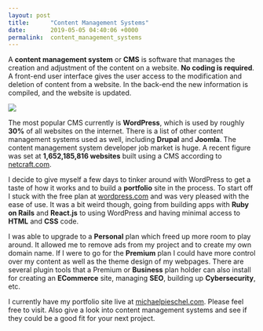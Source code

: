 ```yaml
---
layout: post
title:      "Content Management Systems"
date:       2019-05-05 04:40:06 +0000
permalink:  content_management_systems
---
```


A **content management system** or **CMS** is software that manages the creation and adjustment of the content on a website. **No coding is required**. A front-end user interface gives the user access to the modification and deletion of content from a website. In the back-end the new information is compiled, and the website is updated.

![](https://www.youngdesign.com/wp-content/uploads/CMS-logos.png)

The most popular CMS currently is **WordPress**, which is used by roughly **30%** of all websites on the internet. There is a list of other content management systems used as well, including **Drupal** and **Joomla**. The content management system developer job market is huge. A recent figure was set at **1,652,185,816 websites** built using a CMS according to [netcraft.com](https://news.netcraft.com/archives/2018/11/26/november-2018-web-server-survey.html "netcraft.com").

I decide to give myself a few days to tinker around with WordPress to get a taste of how it works and to build a **portfolio** site in the process. To start off I stuck with the free plan at [wordpress.com](https://wordpress.com/ "wordpress.com") and was very pleased with the ease of use. It was a bit weird though, going from building apps with **Ruby on Rails** and **React.js** to using WordPress and having minimal access to **HTML** and **CSS** code.

I was able to upgrade to a **Personal** plan which freed up more room to play around. It allowed me to remove ads from my project and to create my own domain name. If I were to go for the **Premium** plan I could have more control over my content as well as the theme design of my webpages. There are several plugin tools that a Premium or **Business** plan holder can also install for creating an **ECommerce** site, managing **SEO**, building up **Cybersecurity**, etc. 

I currently have my portfolio site live at [michaelpieschel.com](https://michaelpieschel.com/ "michaelpieschel.com"). Please feel free to visit. Also give a look into content management systems and see if they could be a good fit for your next project.
